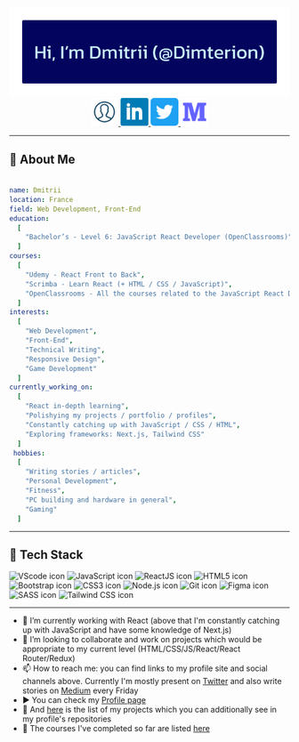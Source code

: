 <div align="center">
  <img src="https://raw.githubusercontent.com/Dimterion/Dimterion/main/GitHub_profile_header.png" alt="Header with the name." />
</div>

<div align="center">
  <a href="https://dimterion.github.io/">
    <img height="50" src="https://github.com/Dimterion/Dimterion/blob/main/1814089_account_user_person_profile_avatar_icon.png" alt="Profile site icon" />
  </a>
  <a href="https://www.linkedin.com/in/dmitrii-p/">
    <img height="50" src="https://raw.githubusercontent.com/Dimterion/Dimterion/main/317725_linkedin_social_icon.png" alt="LinkedIn icon" />
  </a>
  <a href="https://twitter.com/Dimterion/">
    <img height="50" src="https://raw.githubusercontent.com/Dimterion/Dimterion/main/5296516_tweet_twitter_twitter%20logo_icon.png" alt="Twitter icon" />
  </a>
  <a href="https://medium.com/@dimterion/">
    <img height="50" src="https://raw.githubusercontent.com/Dimterion/Dimterion/main/8726096_medium_m_icon.png" alt="Medium icon" />
  </a>
</div>

---

<h2>👀 About Me</h2>

```yaml

name: Dmitrii
location: France
field: Web Development, Front-End
education:
  [
    "Bachelor’s - Level 6: JavaScript React Developer (OpenClassrooms)"
  ]
courses:
  [
    "Udemy - React Front to Back",
    "Scrimba - Learn React (+ HTML / CSS / JavaScript)",
    "OpenClassrooms - All the courses related to the JavaScript React Developer training program"
  ]
interests:
  [
    "Web Development",
    "Front-End",
    "Technical Writing",
    "Responsive Design",
    "Game Development"
  ]
currently_working_on:
  [
    "React in-depth learning",
    "Polishying my projects / portfolio / profiles",
    "Constantly catching up with JavaScript / CSS / HTML",
    "Exploring frameworks: Next.js, Tailwind CSS"
  ]
 hobbies:
  [
    "Writing stories / articles",
    "Personal Development",
    "Fitness",
    "PC building and hardware in general",
    "Gaming"
  ]

```

---

<h2>🔧 Tech Stack</h2>
<div align="left">
  <img src="https://cdn.jsdelivr.net/gh/devicons/devicon/icons/vscode/vscode-original-wordmark.svg" alt="VScode icon" width="45" height="45" />
  <img src="https://cdn.jsdelivr.net/gh/devicons/devicon/icons/javascript/javascript-original.svg" alt="JavaScript icon" width="45" height="45" />
  <img src="https://cdn.jsdelivr.net/gh/devicons/devicon/icons/react/react-original-wordmark.svg" alt="ReactJS icon" width="45" height="45" />
  <img src="https://cdn.jsdelivr.net/gh/devicons/devicon/icons/html5/html5-plain-wordmark.svg" alt="HTML5 icon" width="45" height="45" />
  <img src="https://cdn.jsdelivr.net/gh/devicons/devicon/icons/bootstrap/bootstrap-original-wordmark.svg" alt="Bootstrap icon" width="45" height="45" />
  <img src="https://cdn.jsdelivr.net/gh/devicons/devicon/icons/css3/css3-plain-wordmark.svg" alt="CSS3 icon" width="45" height="45" />
  <img src="https://cdn.jsdelivr.net/gh/devicons/devicon/icons/nodejs/nodejs-plain-wordmark.svg" alt="Node.js icon" width="45" height="45" />
  <img src="https://cdn.jsdelivr.net/gh/devicons/devicon/icons/git/git-plain-wordmark.svg" alt="Git icon" width="45" height="45" />
  <img src="https://cdn.jsdelivr.net/gh/devicons/devicon/icons/figma/figma-original.svg" alt="Figma icon" width="45" height="45" />
  <img src="https://cdn.jsdelivr.net/gh/devicons/devicon/icons/sass/sass-original.svg" alt="SASS icon" width="45" height="45" />
  <img src="https://cdn.jsdelivr.net/gh/devicons/devicon/icons/tailwindcss/tailwindcss-original-wordmark.svg" alt="Tailwind CSS icon" width="45" height="45" />
</div>

---

- 🌱 I’m currently working with React (above that I'm constantly catching up with JavaScript and have some knowledge of Next.js)
- 💞️ I’m looking to collaborate and work on projects which would be appropriate to my current level (HTML/CSS/JS/React/React Router/Redux)
- 📫 How to reach me: you can find links to my profile site and social channels above. Currently I'm mostly present on [Twitter](https://twitter.com/Dimterion) and also write stories on [Medium](https://medium.com/@dimterion) every Friday
- ▶️ You can check my [Profile page](https://dimterion.github.io/)
- 📝 And [here](https://portfolio-site-dimterion.vercel.app/projects) is the list of my projects which you can additionally see in my profile's repositories
- 📜 The courses I've completed so far are listed [here](https://portfolio-site-dimterion.vercel.app/studies)
